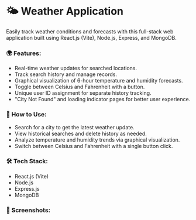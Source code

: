# 🌤 Weather Application
Easily track weather conditions and forecasts with this full-stack web application built using React.js (Vite), Node.js, Express, and MongoDB.

<h3>🌍 Features:</h3>
<ul>
  <li>Real-time weather updates for searched locations.</li>
  <li>Track search history and manage records.</li>
  <li>Graphical visualization of 6-hour temperature and humidity forecasts.</li>
  <li>Toggle between Celsius and Fahrenheit with a button.</li>
  <li>Unique user ID assignment for separate history tracking.</li>
  <li>"City Not Found" and loading indicator pages for better user experience.</li>
</ul>

<h3>🚀 How to Use:</h3>
<ul>
  <li>Search for a city to get the latest weather update.</li>
  <li>View historical searches and delete history as needed.</li>
  <li>Analyze temperature and humidity trends via graphical visualization.</li>
  <li>Switch between Celsius and Fahrenheit with a single button click.</li>
</ul>

<h3>🛠️ Tech Stack:</h3>
<ul>
  <li>React.js (Vite)</li>
  <li>Node.js</li>
  <li>Express.js</li>
  <li>MongoDB</li>
</ul>

<h3>📸 Screenshots:</h3>

